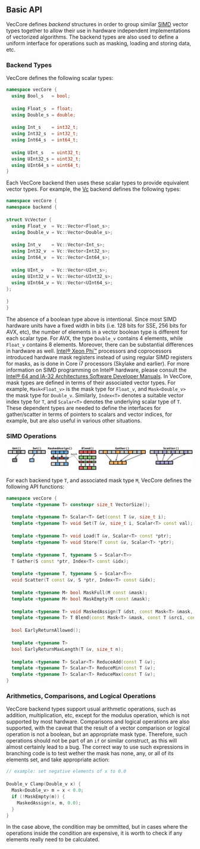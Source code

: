 ## Basic API

VecCore defines *backend* structures in order to group similar
[SIMD](https://en.wikipedia.org/wiki/SIMD) vector types together to allow their
use in hardware independent implementations of vectorized algorithms. The
backend types are also used to define a uniform interface for operations such as
masking, loading and storing data, etc.

### Backend Types

VecCore defines the following scalar types:

```cpp
namespace vecCore {
  using Bool_s   = bool;

  using Float_s  = float;
  using Double_s = double;

  using Int_s    = int32_t;
  using Int32_s  = int32_t;
  using Int64_s  = int64_t;

  using UInt_s   = uint32_t;
  using UInt32_s = uint32_t;
  using UInt64_s = uint64_t;
}
```

Each VecCore backend then uses these scalar types to provide equivalent vector
types. For example, the [Vc](https://github.com/VcDevel/Vc) backend defines the
following types:

```cpp
namespace vecCore {
namespace backend {

struct VcVector {
  using Float_v  = Vc::Vector<Float_s>;
  using Double_v = Vc::Vector<Double_s>;

  using Int_v    = Vc::Vector<Int_s>;
  using Int32_v  = Vc::Vector<Int32_s>;
  using Int64_v  = Vc::Vector<Int64_s>;

  using UInt_v   = Vc::Vector<UInt_s>;
  using UInt32_v = Vc::Vector<UInt32_s>;
  using UInt64_v = Vc::Vector<UInt64_s>;
};

}
}
```

The absence of a boolean type above is intentional. Since most SIMD hardware
units have a fixed width in bits (i.e. 128 bits for SSE, 256 bits for AVX, etc),
the number of elements in a vector boolean type is different for each scalar
type. For AVX, the type `Double_v` contains 4 elements, while `Float_v` contains
8 elements. Moreover, there can be substantial differences in hardware as well.
[Intel® Xeon Phi™](http://www.intel.com/xeonphi) processors and coprocessors
introduced hardware mask registers instead of using regular SIMD registers for
masks, as is done in Core i7 processors (Skylake and earlier). For more
information on SIMD programming on Intel® hardware, please consult the
[Intel® 64 and IA-32 Architectures Software Developer Manuals](https://software.intel.com/en-us/articles/intel-sdm).
In VecCore, mask types are defined in terms of their associated vector types.
For example, `Mask<Float_v>` is the mask type for `Float_v`, and
`Mask<Double_v>` the mask type for `Double_v`. Similarly, `Index<T>` denotes a
suitable vector index type for `T`, and `Scalar<T>` denotes the underlying
scalar type of `T`. These dependent types are needed to define the interfaces
for gather/scatter in terms of pointers to scalars and vector indices, for
example, but are also useful in various other situations.

### SIMD Operations

![VecCore API](api.svg)

For each backend type `T`, and associated mask type `M`, VecCore defines the
following API functions:

```cpp
namespace vecCore {
  template <typename T> constexpr size_t VectorSize();

  template <typename T> Scalar<T> Get(const T &v, size_t i);
  template <typename T> void Set(T &v, size_t i, Scalar<T> const val);

  template <typename T> void Load(T &v, Scalar<T> const *ptr);
  template <typename T> void Store(T const &v, Scalar<T> *ptr);

  template <typename T, typename S = Scalar<T>>
  T Gather(S const *ptr, Index<T> const &idx);

  template <typename T, typename S = Scalar<T>>
  void Scatter(T const &v, S *ptr, Index<T> const &idx);

  template <typename M> bool MaskFull(M const &mask);
  template <typename M> bool MaskEmpty(M const &mask);

  template <typename T> void MaskedAssign(T &dst, const Mask<T> &mask, const T &src);
  template <typename T> T Blend(const Mask<T> &mask, const T &src1, const T &src2);

  bool EarlyReturnAllowed();

  template <typename T>
  bool EarlyReturnMaxLength(T &v, size_t n);

  template <typename T> Scalar<T> ReduceAdd(const T &v);
  template <typename T> Scalar<T> ReduceMin(const T &v);
  template <typename T> Scalar<T> ReduceMax(const T &v);
}
```

### Arithmetics, Comparisons, and Logical Operations

VecCore backend types support usual arithmetic operations, such as addition,
multiplication, etc, except for the modulus operation, which is not supported by
most hardware. Comparisons and logical operations are also supported, with the
caveat that the result of a vector comparison or logical operation is not a
boolean, but an appropriate mask type. Therefore, such operations should not be
part of an `if` or similar construct, as this will almost certainly lead to a
bug. The correct way to use such expressions in branching code is to test wether
the mask has none, any, or all of its elements set, and take appropriate action:

```cpp
// example: set negative elements of x to 0.0

Double_v Clamp(Double_v x) {
  Mask<Double_v> m = x < 0.0;
  if (!MaskEmpty(m)) {
    MaskedAssign(x, m, 0.0);
  }
}
```

In the case above, the condition may be ommitted, but in cases where the
operations inside the condition are expensive, it is worth to check if any
elements really need to be calculated.

